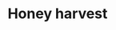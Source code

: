---
title: Honey harvest
layout: definition
brief: The process of removing honey supers from the hive, removing the cappings from the cells and extracting the honey from the frames.
see_also: 
  - title: Smoker
    file: smoker
  - title: Honey
    file: honey 
---